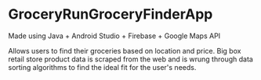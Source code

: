 # GroceryRunGroceryFinderApp

Made using Java + Android Studio + Firebase + Google Maps API

Allows users to find their groceries based on location and price. Big box retail store product data is scraped from the web and is wrung through data sorting algorithms to find the ideal fit for the user's needs.  
